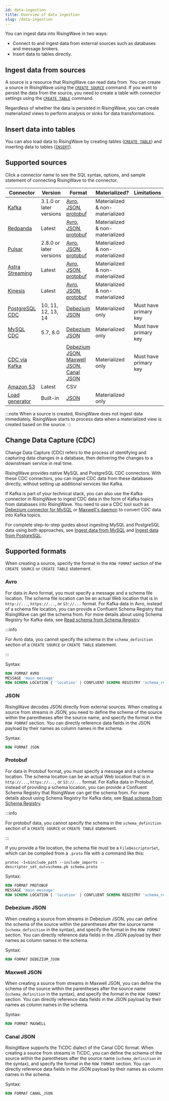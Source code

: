 ```yaml
---
id: data-ingestion
title: Overview of data ingestion
slug: /data-ingestion
---
```

<head>
  <link rel="canonical" href="https://docs.risingwave.com/docs/current/data-ingestion/" />
</head>

You can ingest data into RisingWave in two ways:

- Connect to and ingest data from external sources such as databases and message brokers.
- Insert data to tables directly.

## Ingest data from sources

A source is a resource that RisingWave can read data from. You can create a source in RisingWave using the [`CREATE SOURCE`](/sql/commands/sql-create-source.md) command. If you want to persist the data from the source, you need to create a table with connector settings using the [`CREATE TABLE`](/sql/commands/sql-create-source.md) command.

Regardless of whether the data is persisted in RisingWave, you can create materialized views to perform analysis or sinks for data transformations.

## Insert data into tables

You can also load data to RisingWave by creating tables ([`CREATE TABLE`](./sql/commands/sql-create-table.md)) and inserting data to tables ([`INSERT`](./sql/commands/sql-insert.md)).


## Supported sources

Click a connector name to see the SQL syntax, options, and sample statement of connecting RisingWave to the connector.

| Connector | Version | Format | Materialized? | Limitations |
|---------|---------|---------|---------|---------|
|[Kafka](/create-source/create-source-kafka.md)|3.1.0 or later versions	|[Avro](#avro), [JSON](#json), [protobuf](#protobuf)|	Materialized & non-materialized| |
|[Redpanda](/create-source/create-source-redpanda.md)|Latest|[Avro](#avro), [JSON](#json), [protobuf](#protobuf)|Materialized & non-materialized| |
|[Pulsar](/create-source/create-source-pulsar.md)|	2.8.0 or later versions|[Avro](#avro), [JSON](#json), [protobuf](#protobuf)|	Materialized & non-materialized| |
|[Astra Streaming](./guides/connector-astra-streaming.md)|Latest	|[Avro](#avro), [JSON](#json), [protobuf](#protobuf)|	Materialized & non-materialized| |
|[Kinesis](/create-source/create-source-kinesis.md)|	Latest|	[Avro](#avro), [JSON](#json), [protobuf](#protobuf)|	Materialized & non-materialized| |
|[PostgreSQL CDC](/guides/ingest-from-postgres-cdc.md)|	10, 11, 12, 13, 14|[Debezium JSON](#debezium-json)|	Materialized only|	Must have primary key|
|[MySQL CDC](/guides/ingest-from-mysql-cdc.md)|	5.7, 8.0|[Debezium JSON](#debezium-json)|	Materialized only|	Must have primary key|
|[CDC via Kafka](/create-source/create-source-cdc.md)||[Debezium JSON](#debezium-json), [Maxwell JSON](#maxwell-json), [Canal JSON](#canal-json)| Materialized only | Must have primary key|
|[Amazon S3](/create-source/create-source-s3.md)| Latest |CSV| |
|[Load generator](/create-source/create-source-datagen.md)|Built-in|[JSON](#json)|Materialized only||

:::note
When a source is created, RisingWave does not ingest data immediately. RisingWave starts to process data when a materialized view is created based on the source.
:::


## Change Data Capture (CDC)

Change Data Capture (CDC) refers to the process of identifying and capturing data changes in a database, then delivering the changes to a downstream service in real time. 

RisingWave provides native MySQL and PostgreSQL CDC connectors. With these CDC connectors, you can ingest CDC data from these databases directly, without setting up additional services like Kafka.

If Kafka is part of your technical stack, you can also use the Kafka connector in RisingWave to ingest CDC data in the form of Kafka topics from databases into RisingWave. You need to use a CDC tool such as [Debezium connector for MySQL](https://debezium.io/documentation/reference/stable/connectors/mysql.html) or [Maxwell's daemon](https://maxwells-daemon.io/) to convert CDC data into Kafka topics.

For complete step-to-step guides about ingesting MySQL and PostgreSQL data using both approaches, see [Ingest data from MySQL](/guides/ingest-from-mysql-cdc.md) and [Ingest data from PostgreSQL](/guides/ingest-from-postgres-cdc.md). 

## Supported formats

When creating a source, specify the format in the `ROW FORMAT` section of the `CREATE SOURCE` or `CREATE TABLE` statement.

### Avro

For data in Avro format, you must specify a message and a schema file location. The schema file location can be an actual Web location that is in `http://...`, `https://...`, or `S3://...` format. For Kafka data in Avro, instead of a schema file location, you can provide a Confluent Schema Registry that RisingWave can get the schema from. For more details about using Schema Registry for Kafka data, see [Read schema from Schema Registry](/create-source/create-source-kafka.md#read-schemas-from-schema-registry). 

:::info

For Avro data, you cannot specify the schema in the `schema_definition` section of a `CREATE SOURCE` or `CREATE TABLE` statement.

:::

Syntax:
```sql
ROW FORMAT AVRO 
MESSAGE 'main_message' 
ROW SCHEMA LOCATION { 'location' | CONFLUENT SCHEMA REGISTRY 'schema_registry_url' }
```

### JSON

RisingWave decodes JSON directly from external sources. When creating a source from streams in JSON, you need to define the schema of the source within the parentheses after the source name, and specify the format in the `ROW FORMAT` section. You can directly reference data fields in the JSON payload by their names as column names in the schema. 

Syntax:

```sql
ROW FORMAT JSON
```


### Protobuf

For data in Protobuf format, you must specify a message and a schema location. The schema location can be an actual Web location that is in `http://...`, `https://...`, or `S3://...` format. For Kafka data in Protobuf, instead of providing a schema location, you can provide a Confluent Schema Registry that RisingWave can get the schema from. For more details about using Schema Registry for Kafka data, see [Read schema from Schema Registry](/create-source/create-source-kafka.md#read-schemas-from-schema-registry).

:::info

For protobuf data, you cannot specify the schema in the `schema_definition` section of a `CREATE SOURCE` or `CREATE TABLE` statement.

:::

If you provide a file location, the schema file must be a `FileDescriptorSet`, which can be compiled from a `.proto` file with a command like this:

```shell
protoc -I=$include_path --include_imports --descriptor_set_out=schema.pb schema.proto
```

Syntax:
```sql
ROW FORMAT PROTOBUF 
MESSAGE 'main_message' 
ROW SCHEMA LOCATION [ 'location' | CONFLUENT SCHEMA REGISTRY 'schema_registry_url' ]
```

### Debezium JSON

When creating a source from streams in Debezium JSON, you can define the schema of the source within the parentheses after the source name (`schema_definition` in the syntax), and specify the format in the `ROW FORMAT` section. You can directly reference data fields in the JSON payload by their names as column names in the schema.

Syntax:
```sql
ROW FORMAT DEBEZIUM_JSON
```

### Maxwell JSON

When creating a source from streams in Maxwell JSON, you can define the schema of the source within the parentheses after the source name (`schema_definition` in the syntax), and specify the format in the `ROW FORMAT` section. You can directly reference data fields in the JSON payload by their names as column names in the schema.

Syntax:
```sql
ROW FORMAT MAXWELL
```
### Canal JSON

RisingWave supports the TiCDC dialect of the Canal CDC format. When creating a source from streams in TiCDC, you can define the schema of the source within the parentheses after the source name (`schema_definition` in the syntax), and specify the format in the `ROW FORMAT` section. You can directly reference data fields in the JSON payload by their names as column names in the schema.

Syntax:
```sql
ROW FORMAT CANAL_JSON
```



